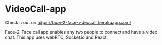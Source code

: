 # VideoCall-app

Check it out on https://face-2-face-videocall.herokuapp.com/

Face-2-Face call app enables any two people to connect and have a video chat. This app uses webRTC, Socket.io and React.
